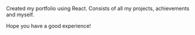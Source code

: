 Created my portfolio using React. Consists of all my projects, achievements and myself.

Hope you have a good experience!